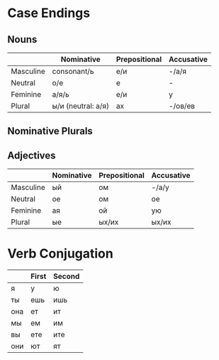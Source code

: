 # Case Endings


## Nouns

|  | Nominative | Prepositional | Accusative |
| --- | --- | --- | --- |
| Masculine | consonant/ь | е/и | -/а/я |
| Neutral    | о/е | е | - |
| Feminine  | а/я/ь | е/и | у |
| Plural    | ы/и (neutral: а/я) | ах | -/ов/ев |

## Nominative Plurals


## Adjectives

|  | Nominative | Prepositional | Accusative |
| --- | --- | --- | --- |
| Masculine | ый | ом | -/а/у |
| Neutral    | ое | ом | ое |
| Feminine  | ая | ой | ую |
| Plural    | ые | ых/их | ых/их |


# Verb Conjugation

|  | First | Second |
| --- | --- | --- |
| я   | у   | ю   |
| ты  | ешь | ишь |
| она | ет  | ит  |
| мы  | ем  | им  |
| вы  | ете | ите |
| они | ют  | ят  |

